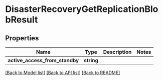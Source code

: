 # DisasterRecoveryGetReplicationBlobResult

## Properties
Name | Type | Description | Notes
------------ | ------------- | ------------- | -------------
**active_access_from_standby** | **string** |  | 

[[Back to Model list]](../README.md#documentation-for-models) [[Back to API list]](../README.md#documentation-for-api-endpoints) [[Back to README]](../README.md)


